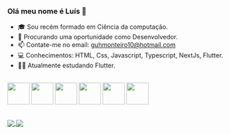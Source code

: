 ### Olá meu nome é Luís 👋


- 🎓 Sou recém formado em Ciência da computação.
- 💼 Procurando uma oportunidade como Desenvolvedor.
- 📫 Contate-me no email: guhmonteiro10@hotmail.com
- 💻 Conhecimentos: HTML, Css, Javascript, Typescript, NextJs, Flutter.
- 👨‍💻 Atualmente estudando Flutter.

<div style="display: inline_block"> <br>
	
  <img height="50em" src="https://cdn.jsdelivr.net/gh/devicons/devicon/icons/html5/html5-original.svg" />
  <img height="50em" src="https://cdn.jsdelivr.net/gh/devicons/devicon/icons/css3/css3-original.svg" />
  <img height="50em" src="https://cdn.jsdelivr.net/gh/devicons/devicon/icons/javascript/javascript-original.svg" />
  <img height="50em" src="https://cdn.jsdelivr.net/gh/devicons/devicon/icons/typescript/typescript-original.svg" />
  <img height="50em" src="https://cdn.jsdelivr.net/gh/devicons/devicon/icons/nextjs/nextjs-line.svg" />
  <img height="50em" src="https://cdn.jsdelivr.net/gh/devicons/devicon/icons/flutter/flutter-original.svg" />
	
</div>

 ##
 
<div style="display: inline_block">
	<a href="https://github.com/Luis020-hub" style="align:left">
		<img align="center" src="https://img.shields.io/badge/GitHub-100000?style=for-the-badge&logo=github&logoColor=white"/>
	</a>
	<a href="https://www.linkedin.com/in/luis-gustavo-monteiro-santos-9b0300182/"> 
		<img align="center" src="https://img.shields.io/badge/LinkedIn-0077B5?style=for-the-badge&logo=linkedin&logoColor=white"/> 
	</a>
</div>

